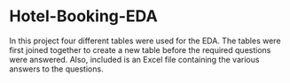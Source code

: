# Hotel-Booking-EDA
In this project four different tables were used for the EDA.
The tables were first joined together to create a new table before the required questions were answered.
Also, included is an Excel file containing the various answers to the questions.
